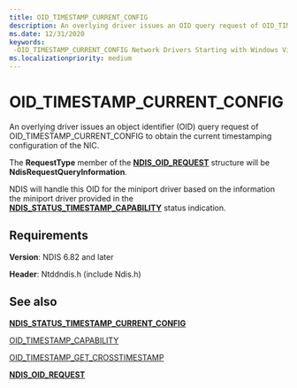 ```yaml
---
title: OID_TIMESTAMP_CURRENT_CONFIG
description: An overlying driver issues an OID query request of OID_TIMESTAMP_CURRENT_CONFIG to obtain the current timestamping configuration of the NIC.
ms.date: 12/31/2020
keywords: 
 -OID_TIMESTAMP_CURRENT_CONFIG Network Drivers Starting with Windows Vista
ms.localizationpriority: medium
---
```


# OID_TIMESTAMP_CURRENT_CONFIG

An overlying driver issues an object identifier (OID) query request of OID_TIMESTAMP_CURRENT_CONFIG to obtain the current timestamping configuration of the NIC.

The **RequestType** member of the [**NDIS_OID_REQUEST**](/windows-hardware/drivers/ddi/ndis/ns-ndis-_ndis_oid_request) structure will be **NdisRequestQueryInformation**.

NDIS will handle this OID for the miniport driver based on the information the miniport driver provided in the [**NDIS_STATUS_TIMESTAMP_CAPABILITY**](ndis-status-timestamp-capability.md) status indication.

## Requirements

**Version**: NDIS 6.82 and later

**Header**: Ntddndis.h (include Ndis.h)

## See also

[**NDIS_STATUS_TIMESTAMP_CURRENT_CONFIG**](ndis-status-timestamp-current-config.md)

[OID_TIMESTAMP_CAPABILITY](oid-timestamp-capability.md)

[OID_TIMESTAMP_GET_CROSSTIMESTAMP](oid-timestamp-get-crosstimestamp.md)

[**NDIS_OID_REQUEST**](/windows-hardware/drivers/ddi/ndis/ns-ndis-_ndis_oid_request)